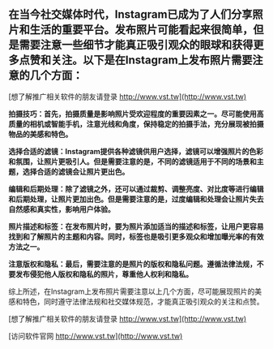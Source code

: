 ## **在当今社交媒体时代，Instagram已成为了人们分享照片和生活的重要平台。发布照片可能看起来很简单，但是需要注意一些细节才能真正吸引观众的眼球和获得更多点赞和关注。以下是在Instagram上发布照片需要注意的几个方面：**

[想了解推广相关软件的朋友请登录 http://www.vst.tw](http://www.vst.tw)

**拍摄技巧：首先，拍摄质量是影响照片受欢迎程度的重要因素之一。尽可能使用高质量的相机或智能手机，注意光线和角度，保持稳定的拍摄手法，充分展现被拍摄物品的美感和特色。**

**选择合适的滤镜：Instagram提供各种滤镜供用户选择，滤镜可以增强照片的色彩和氛围，让照片更吸引人。但是需要注意的是，不同的滤镜适用于不同的场景和主题，选择合适的滤镜会让照片更出色。**

**编辑和后期处理：除了滤镜之外，还可以通过裁剪、调整亮度、对比度等进行编辑和后期处理，让照片更加出色。但是需要注意的是，过度编辑和处理会让照片失去自然感和真实性，影响用户体验。**

**照片描述和标签：在发布照片时，要为照片添加适当的描述和标签，让用户更容易找到和了解照片的主题和内容。同时，标签也是吸引更多观众和增加曝光率的有效方法之一。**

**注意版权和隐私：最后，需要注意的是照片的版权和隐私问题。遵循法律法规，不要发布侵犯他人版权和隐私的照片，尊重他人权利和隐私。**

综上所述，在Instagram上发布照片需要注意以上几个方面，尽可能展现照片的美感和特色，同时遵守法律法规和社交媒体规范，才能真正吸引观众的关注和点赞。

[想了解推广相关软件的朋友请登录 http://www.vst.tw](http://www.vst.tw)


[访问软件官网 http://www.vst.tw](http://www.vst.tw)
